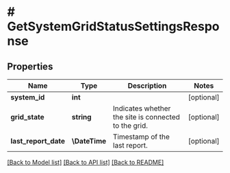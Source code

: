 # # GetSystemGridStatusSettingsResponse

## Properties

Name | Type | Description | Notes
------------ | ------------- | ------------- | -------------
**system_id** | **int** |  | [optional]
**grid_state** | **string** | Indicates whether the site is connected to the grid. | [optional]
**last_report_date** | **\DateTime** | Timestamp of the last report. | [optional]

[[Back to Model list]](../../README.md#models) [[Back to API list]](../../README.md#endpoints) [[Back to README]](../../README.md)
